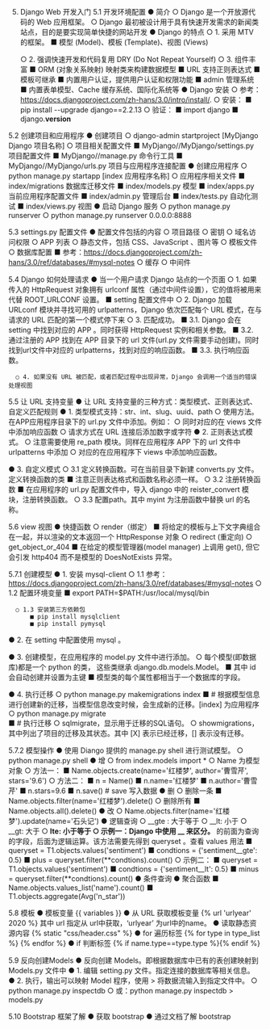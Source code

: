 5. Django Web 开发入门
5.1 开发环境配置
  ● 简介
      ○ Django 是一个开放源代码的 Web 应用框架。
      ○ Django 最初被设计用于具有快速开发需求的新闻类站点，目的是要实现简单快捷的网站开发
  ● Django 的特点
      ○ 1. 采用 MTV 的框架。
          ■ 模型 (Model)、模板 (Template)、视图 (Views)

      ○ 2. 强调快速开发和代码复用 DRY (Do Not Repeat Yourself)
      ○ 3. 组件丰富
          ■ ORM (对象关系映射) 映射类来构建数据模型
          ■ URL 支持正则表达式
          ■ 模板可继承
          ■ 内置用户认证，提供用户认证和权限功能
          ■ admin 管理系统
          ■ 内置表单模型、Cache 缓存系统、国际化系统等
  ● Django 安装
      ○ 参考：https://docs.djangoproject.com/zh-hans/3.0/intro/install/.
      ○ 安装：
          ■ pip install --upgrade django==2.2.13
      ○ 验证：
          ■ import django
          ■ django.__version__
          

5.2 创建项目和应用程序
  ● 创建项目
      ○ django-admin startproject [MyDjango  Django 项目名称] 
      ○ 项目相关配置文件
          ■ MyDjango//MyDjango/settings.py  项目配置文件
          ■ MyDjango//manage.py     命令行工具
          ■ MyDjango//MyDjango/urls.py    项目与应用程序连接配置
  ● 创建应用程序
      ○ python manage.py startapp [index 应用程序名称]
      ○ 应用程序相关文件
          ■ index/migrations  数据库迁移文件
          ■ index/models.py 模型
          ■ index/apps.py   当前应用程序配置文件
          ■ index/admin.py    管理后台
          ■ index/tests.py    自动化测试
          ■ index/views.py    视图
  ● 启动 Django 服务
      ○ python manage.py runserver
      ○ python manage.py runserver 0.0.0.0:8888

5.3 settings.py  配置文件
  ● 配置文件包括的内容
      ○ 项目路径
      ○ 密钥
      ○ 域名访问权限
      ○ APP 列表
      ○ 静态文件，包括 CSS、JavaScript 、图片等
      ○ 模板文件
      ○ 数据库配置
          ■ 参考：https://docs.djangoproject.com/zh-hans/3.0/ref/databases/#mysql-notes
      ○ 缓存
      ○ 中间件

5.4 Django 如何处理请求
  ● 当一个用户请求 Django 站点的一个页面
      ○ 1. 如果传入的 HttpRequest 对象拥有 urlconf 属性（通过中间件设置），它的值将被用来代替 ROOT_URLCONF 设置。
          ■ setting 配置文件中
      ○ 2. Django 加载 URLconf 模块并寻找可用的 urlpatterns，Django 依次匹配每个 URL 模式，在与请求的 URL 匹配的第一个模式停下来
      ○ 3. 匹配成功。
          ■ 3.1. Django 会在 setting 中找到对应的 APP 。同时获得 HttpRequest 实例和相关参数。
          ■ 3.2. 通过注册的 APP 找到在 APP 目录下的 url 文件(url.py 文件需要手动创建)。同时找到url文件中对应的 urlpatterns，找到对应的响应函数。
          ■ 3.3. 执行响应函数。


      ○ 4. 如果没有 URL 被匹配，或者匹配过程中出现异常，Django 会调用一个适当的错误处理视图
5.5 让 URL 支持变量
  ●  让 URL 支持变量的三种方式：类型模式、正则表达式、自定义匹配规则
  ● 1. 类型模式支持：str、int、slug、uuid、path
      ○ 使用方法。在APP应用程序目录下的 url.py 文件中添加。例如：
      ○ 同时对应的在 views 文件中添加响应函数
      ○ 请求方式在 URL 连接后添加数字或字符
  ● 2. 正则表达式模式。
      ○ 注意需要使用 re_path 模块。同样在应用程序 APP 下的 url 文件中 urlpatterns 中添加
      ○ 对应的在应用程序下 views 中添加响应函数。

  ● 3. 自定义模式
      ○ 3.1 定义转换函数。可在当前目录下新建 converts.py 文件。定义转换函数的类
          ■ 注意正则表达格式和函数名称必须一样。
      ○ 3.2 注册转换函数
          ■ 在应用程序的 url.py 配置文件中，导入 django 中的 reister_convert 模块，注册转换函数。
      ○ 3.3 配置path。其中 myint 为注册函数中替换 url 的名称。

5.6 view 视图
  ● 快捷函数
      ○ render（绑定）
          ■ 将给定的模板与上下文字典组合在一起，并以渲染的文本返回一个 HttpResponse 对象
      ○ redirect (重定向)
      ○ get_object_or_404
          ■ 在给定的模型管理器(model manager) 上调用 get(), 但它会引发 http404 而不是模型的 DoesNotExists 异常。

5.7.1 创建模型
  ● 1. 安装 mysql-client
      ○ 1.1 参考：https://docs.djangoproject.com/zh-hans/3.0/ref/databases/#mysql-notes
      ○ 1.2 配置环境变量
          ■ export PATH=$PATH:/usr/local/mysql/bin

      ○ 1.3 安装第三方依赖包
          ■ pip install mysqlclient
          ■ pip install pymysql 
  ● 2. 在 setting 中配置使用 mysql 。

  ● 3. 创建模型，在应用程序的 model.py 文件中进行添加。
      ○ 每个模型(即数据库)都是一个 python 的类， 这些类继承 django.db.models.Model。
          ■ 其中 id 会自动创建并设置为主键
          ■ 模型类的每个属性都相当于一个数据库的字段。


  ● 4. 执行迁移
      ○ python manage.py makemigrations index 
          ■ # 根据模型信息进行创建新的迁移，当模型信息改变时候，会生成新的迁移。[index] 为应用程序
      ○ python manage.py migrate    
          ■ # 执行迁移
      ○ sqlmigrate，显示用于迁移的SQL语句。
      ○ showmigrations，其中列出了项目的迁移及其状态。其中 [X] 表示已经迁移，[] 表示没有迁移。

5.7.2 模型操作
  ● 使用 Diango 提供的 manage.py shell 进行测试模型。
      ○ python manage.py shell
  ● 增
      ○ from index.models import *
      ○ Name 为模型对象
      ○ 方法一：
          ■ Name.objects.create(name='红楼梦', author='曹雪芹', stars='9.6')
      ○ 方法二：
          ■ n = Name()
          ■ n.name='红楼梦'
          ■ n.author='曹雪芹'
          ■ n.stars=9.6
          ■ n.save()  # save 写入数据
  ● 删
      ○ 删除一条
          ■ Name.objects.filter(name='红楼梦').delete()
      ○ 删除所有
          ■ Name.objects.all().delete()
  ● 改
      ○ Name.objects.filter(name='红楼梦').update(name='石头记')
  ● 逻辑查询
      ○ __gte : 大于等于
      ○ __lt: 小于
      ○ __gt: 大于
      ○ __lte: 小于等于
      ○ 示例一：Django 中使用 __ 来区分。__ 的前面为查询的字段，后面为逻辑运算。该方法需要先得到 queryset 。查看 values 用法
          ■ queryset = T1.objects.values('sentiment')
          ■ condtions = {'sentiment__gte': 0.5}
          ■ plus = queryset.filter(**condtions).count()
      ○ 示例二：
          ■ queryset = T1.objects.values('sentiment')
          ■ condtions = {'sentiment__lt': 0.5}
          ■ minus = queryset.filter(**condtions).count()
  ● 条件查询
  ● 聚合函数
          ■ Name.objects.values_list('name').count()
          ■ T1.objects.aggregate(Avg('n_star'))

5.8 模板
  ● 模板变量 {{ variables }}
  ● 从 URL 获取模板变量 {% url 'urlyear' 2020 %}  其中 url 指定从 url中获取，‘urlyear’ 为url中的name。
  ● 读取静态资源内容 {% static "css/header.css" %}
  ● for 遍历标签 {% for type in type_list %} {% endfor %}
  ● if 判断标签 {% if name.type==type.type %}{% endif %}

5.9 反向创建Models
  ● 反向创建 Models。即根据数据库中已有的表创建映射到 Models.py 文件中
  ● 1. 编辑 setting.py 文件。指定连接的数据库等相关信息。
  ● 2. 执行，输出可以映射 Model 程序，使用 > 将数据流输入到指定文件中。
      ○ python manage.py inspectdb 
      ○ 或：python manage.py inspectdb > models.py

5.10 Bootstrap 框架了解 
  ● 获取 bootstrap 
  ● 通过文档了解 bootstrap 